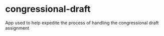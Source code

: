 # congressional-draft
App used to help expedite the process of handling the congressional draft assignment
